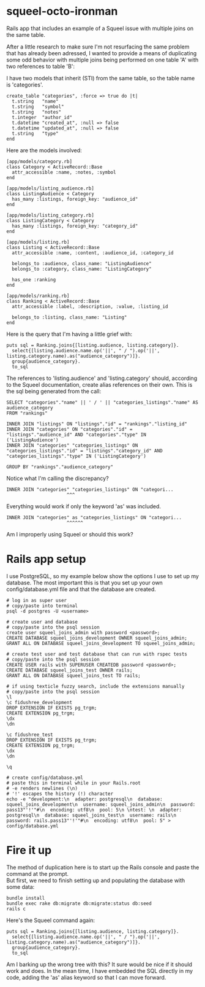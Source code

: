 squeel-octo-ironman
====================

Rails app that includes an example of a Squeel issue with multiple joins on the same table.

After a little research to make sure I'm not resurfacing the same problem that has already been
adressed, I wanted to provide a means of duplicating some odd behavior with multiple joins being 
performed on one table 'A' with two references to table 'B':

I have two models that inherit (STI) from the same table, so the table name is 'categories'.

    create_table "categories", :force => true do |t|
      t.string   "name"
      t.string   "symbol"
      t.string   "notes"
      t.integer  "author_id"
      t.datetime "created_at", :null => false
      t.datetime "updated_at", :null => false
      t.string   "type"
    end

Here are the models involved:

    [app/models/category.rb]
    class Category < ActiveRecord::Base
      attr_accessible :name, :notes, :symbol
    end

    [app/models/listing_audience.rb]
    class ListingAudience < Category
      has_many :listings, foreign_key: "audience_id"
    end

    [app/models/listing_category.rb]
    class ListingCategory < Category
      has_many :listings, foreign_key: "category_id"
    end

    [app/models/listing.rb]
    class Listing < ActiveRecord::Base
      attr_accessible :name, :content, :audience_id, :category_id

      belongs_to :audience, class_name: "ListingAudience"
      belongs_to :category, class_name: "ListingCategory"

      has_one :ranking
    end

    [app/models/ranking.rb]
    class Ranking < ActiveRecord::Base
      attr_accessible :label, :description, :value, :listing_id

      belongs_to :listing, class_name: "Listing"
    end

Here is the query that I'm having a little grief with:

    puts sql = Ranking.joins{[listing.audience, listing.category]}.
      select{[listing.audience.name.op('||', " / ").op('||', listing.category.name).as("audience_category")]}.
      group{audience_category}.
      to_sql

The references to 'listing.audience' and 'listing.category' should, according to the Squeel documentation, 
create alias references on their own.  This is the sql being generated from the call:

    SELECT "categories"."name" || ' / ' || "categories_listings"."name" AS audience_category 
    FROM "rankings" 

    INNER JOIN "listings" ON "listings"."id" = "rankings"."listing_id" 
    INNER JOIN "categories" ON "categories"."id" = "listings"."audience_id" AND "categories"."type" IN ('ListingAudience') 
    INNER JOIN "categories" "categories_listings" ON "categories_listings"."id" = "listings"."category_id" AND "categories_listings"."type" IN ('ListingCategory') 

    GROUP BY "rankings"."audience_category"

Notice what I'm calling the discrepancy?

    INNER JOIN "categories" "categories_listings" ON "categori...
                          ^^^

Everything would work if only the keyword 'as' was included.

    INNER JOIN "categories" as "categories_listings" ON "categori...
                          ^^^^^^

Am I improperly using Squeel or should this work?


Rails app setup
======================

I use PostgreSQL, so my example below show the options I use to set up my database.  The most important
this is that you set up your own config/database.yml file and that the database are created.

    # log in as super user
    # copy/paste into terminal
    psql -d postgres -U <username>

    # create user and database
    # copy/paste into the psql session
    create user squeel_joins_admin with password <password>;
    CREATE DATABASE squeel_joins_development OWNER squeel_joins_admin;
    GRANT ALL ON DATABASE squeel_joins_development TO squeel_joins_admin; 

    # create test user and test database that can run with rspec tests
    # copy/paste into the psql session
    CREATE USER rails with SUPERUSER CREATEDB password <password>;
    CREATE DATABASE squeel_joins_test OWNER rails;
    GRANT ALL ON DATABASE squeel_joins_test TO rails; 

    # if using texticle fuzzy search, include the extensions manually
    # copy/paste into the psql session
    \l
    \c fidushree_development
    DROP EXTENSION IF EXISTS pg_trgm;
    CREATE EXTENSION pg_trgm;
    \dx
    \dn

    \c fidushree_test
    DROP EXTENSION IF EXISTS pg_trgm;
    CREATE EXTENSION pg_trgm;
    \dx
    \dn

    \q

    # create config/database.yml
    # paste this in terminal while in your Rails.root
    # -e renders newlines (\n)
    # '!' escapes the history (!) character
    echo -e "development:\n  adapter: postgresql\n  database: squeel_joins_development\n  username: squeel_joins_admin\n  password: pass13"'!'"#\n  encoding: utf8\n  pool: 5\n \ntest: \n  adapter: postgresql\n  database: squeel_joins_test\n  username: rails\n  password: rails.pass13"'!'"#\n  encoding: utf8\n  pool: 5" > config/database.yml


Fire it up
======================

The method of duplication here is to start up the Rails console and paste the command at the prompt.  
But first, we need to finish setting up and populating the database with some data:

    bundle install
    bundle exec rake db:migrate db:migrate:status db:seed
    rails c

Here's the Squeel command again:

    puts sql = Ranking.joins{[listing.audience, listing.category]}.
      select{[listing.audience.name.op('||', " / ").op('||', listing.category.name).as("audience_category")]}.
      group{audience_category}.
      to_sql

Am I barking up the wrong tree with this?  It sure would be nice if it should work and does.  In the mean time, I have 
embedded the SQL directly in my code, adding the 'as' alias keyword so that I can move forward.
